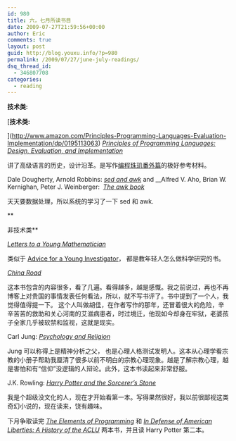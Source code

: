 ```yaml
---
id: 980
title: 六，七月所读书目
date: 2009-07-27T21:59:56+00:00
author: Eric
comments: true
layout: post
guid: http://blog.youxu.info/?p=980
permalink: /2009/07/27/june-july-readings/
dsq_thread_id:
  - 346807708
categories:
  - reading
---
```

**技术类:**

[**技术类:**

](http://www.amazon.com/Principles-Programming-Languages-Evaluation-Implementation/dp/0195113063) _[Principles of Programming Languages: Design, Evaluation, and Implementation](http://www.amazon.com/Principles-Programming-Languages-Evaluation-Implementation/dp/0195113063)_

讲了高级语言的历史，设计沿革。是写作[编程珠玑番外篇](http://blog.youxu.info/category/pearl/)的极好参考材料。

<span class="f">Dale Dougherty, Arnold Robbins: </span>[_sed and awk_](http://oreilly.com/catalog/9781565922259/) and __Alfred V. Aho, Brian W. Kernighan, Peter J. Weinberger:  _[The awk book](http://cm.bell-labs.com/cm/cs/awkbook/)_

天天要数据处理，所以系统的学习了一下 sed 和 awk.

**
  
非技术类**

_[Letters to a Young Mathematician](http://books.google.com/books?id=FOkPrY-HQVQC&dq=Letters+to+a+Young+Mathematician&printsec=frontcover&source=bn&hl=en&ei=xV9uSoTaNpDIMKu8-eMC&sa=X&oi=book_result&ct=result&resnum=4)_

类似于 [Advice for a Young Investigator](http://www.amazon.com/gp/product/B001949XYK/ref=pd_lpo_k2_dp_sr_3?pf_rd_p=304485901&pf_rd_s=lpo-top-stripe-1&pf_rd_t=201&pf_rd_i=0262181916&pf_rd_m=ATVPDKIKX0DER&pf_rd_r=1BXVC4151K5EZZFVCENP)， 都是教年轻人怎么做科学研究的书。

_[China Road](http://www.amazon.com/gp/product/0812975243/ref=pd_lpo_k2_dp_sr_1?pf_rd_p=304485901&pf_rd_s=lpo-top-stripe-1&pf_rd_t=201&pf_rd_i=1400064678&pf_rd_m=ATVPDKIKX0DER&pf_rd_r=0HH7BH3RPXE2ZGRR318V)_

这本书包含的内容很多，看了几遍。看得越多，越是感慨。我之前说过，再也不再博客上对贵国的事情发表任何看法，所以，就不写书评了。书中提到了一个人，我觉得值得提一下。 这个人叫做胡佳，在作者写作的那年，还冒着很大的危险，辛辛苦苦的救助和关心河南的艾滋病患者，时过境迁，他现如今却身在牢狱，老婆孩子全家几乎被软禁和监视，这就是现实。

Carl Jung: _[Psychology and Religion](http://books.google.com/books?hl=en&lr=&id=4PbWxFqZ964C&oi=fnd&pg=PA1&dq=%22Jung%22+%22Psychology+and+religion%22+&ots=6UkPGnY4eJ&sig=FHWjqq7tAd2DREpr572bhJBQG3s)_

Jung 可以称得上是精神分析之父， 也是心理人格测试发明人。这本从心理学看宗教的小册子帮助我厘清了很多以前不明白的宗教心理现象。越是了解宗教心理，越是害怕和有“信仰”没逻辑的人辩论。此外，这本书读起来非常舒服。

J.K. Rowling: [_Harry Potter and the Sorcerer&#8217;s Stone_](http://www.amazon.com/Harry-Potter-Sorcerers-Stone-Book/dp/0590353403)

我是个超级没文化的人，现在才开始看第一本。写得果然很好，我以前很鄙视这类奇幻小说的，现在读来，饶有趣味。

下月争取读完 _[The Elements of Programming](http://www.elementsofprogramming.com/)_ 和 [_In Defense of American Liberties: A History of the ACLU_](http://www.amazon.com/Defense-American-Liberties-History-ACLU/dp/product-description/0195071417) 两本书，并且读 Harry Potter 第二本。